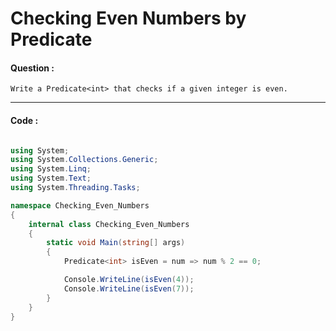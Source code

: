 # Checking Even Numbers by Predicate

#### Question :

    Write a Predicate<int> that checks if a given integer is even.

---

#### Code :

```c#

using System;
using System.Collections.Generic;
using System.Linq;
using System.Text;
using System.Threading.Tasks;

namespace Checking_Even_Numbers
{
    internal class Checking_Even_Numbers
    {
        static void Main(string[] args)
        {
            Predicate<int> isEven = num => num % 2 == 0;

            Console.WriteLine(isEven(4));
            Console.WriteLine(isEven(7));
        }
    }
}

```
